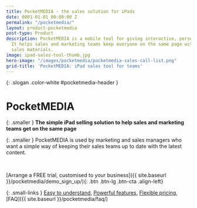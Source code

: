 ```yaml
---
title: PocketMEDIA - the sales solution for iPads
date: 0001-01-01 00:00:00 Z
permalink: "/pocketmedia/"
layout: product-pocketmedia
post-type: Product
description: PocketMEDIA is a mobile tool for giving interactive, personalised presentations.
  It helps sales and marketing teams keep everyone on the same page with the latest
  sales materials.
image: ipad-sales-tool-thumb.jpg
hero-image: "/images/pocketmedia/pocketmedia-sales-call-list.png"
grid-title: 'PocketMEDIA: iPad sales tool for teams'
---
```


{: .slogan .color-white #pocketmedia-header }
# Pocket**MEDIA**

{: .smaller }
**The simple iPad selling solution to help sales and marketing teams get on the same page**

{: .smaller }
PocketMEDIA is used by marketing and sales managers who want a simple way of keeping their sales teams up to date with the latest content.

<br/>

[Arrange a FREE trial, customised to your business]({{ site.baseurl }}/pocketmedia/demo_sign_up/){: .btn .btn-lg .btn-cta .align-left}

{: .small-links }
[Easy to understand](#howitworks), [Powerful features](#features), [Flexible pricing](#costs), [FAQ]({{ site.baseurl }}/pocketmedia/faq/)
